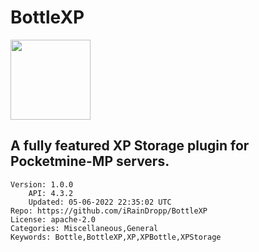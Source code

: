 # BottleXP
<img src="https://raw.githubusercontent.com/iRainDropp/BottleXP/fadbd8b2c4d3b4c048f66a7e586d477e3e0e787b/icon.png" width="128" height="128" />

## A fully featured XP Storage plugin for Pocketmine-MP servers.
```properties
Version: 1.0.0
    API: 4.3.2
    Updated: 05-06-2022 22:35:02 UTC
Repo: https://github.com/iRainDropp/BottleXP
License: apache-2.0
Categories: Miscellaneous,General
Keywords: Bottle,BottleXP,XP,XPBottle,XPStorage
```